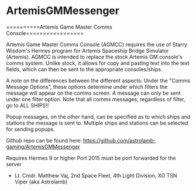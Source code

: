 # ArtemisGMMessenger
==========Artemis Game Master Comms Console=================

Artemis Game Master Comms Console (AGMCC) requires the use of Starry Wisdom's Hermes program for Artemis Spaceship Bridge Simulator (Artemis). 
AGMCC is intended to replace the stock Artemis GM console's comms system. Unlike stock, it allows for copy and pasting text into the text fields,
which can then be sent to the appropriate consoles/ships. 

A note on the differences between the different aspects:
Under the "Comms Message Options", these options determine under which filters the message will appear on the comms screen. 
A message can only be sent under one filter option.
Note that all comms messages, regardless of filter, go to ALL SHIPS!!

Popup messages, on the other hand, can be specified as to which ships and stations the message is sent to. 
Multiple ships and stations can be selected for sending popups.

Github repo can be found here: 
https://github.com/astrolamb-gaming/ArtemisGMMessenger

Requires Hermes 9 or higher
Port 2015 must be port forwarded for the server

- Lt. Cmdr. Matthew Vaj, 2nd Space Fleet, 4th Light Division, XO TSN Viper (aka Astrolamb)
